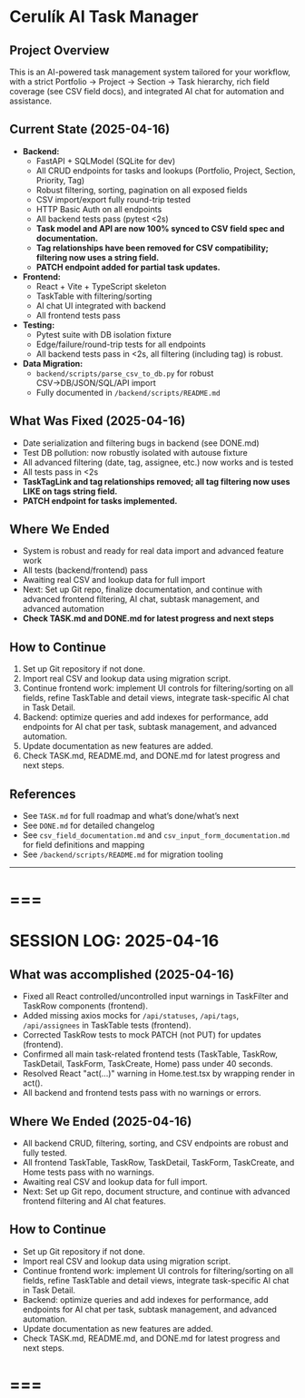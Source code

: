 # Cerulík AI Task Manager

## Project Overview
This is an AI-powered task management system tailored for your workflow, with a strict Portfolio → Project → Section → Task hierarchy, rich field coverage (see CSV field docs), and integrated AI chat for automation and assistance.

## Current State (2025-04-16)
- **Backend:**
    - FastAPI + SQLModel (SQLite for dev)
    - All CRUD endpoints for tasks and lookups (Portfolio, Project, Section, Priority, Tag)
    - Robust filtering, sorting, pagination on all exposed fields
    - CSV import/export fully round-trip tested
    - HTTP Basic Auth on all endpoints
    - All backend tests pass (pytest <2s)
    - **Task model and API are now 100% synced to CSV field spec and documentation.**
    - **Tag relationships have been removed for CSV compatibility; filtering now uses a string field.**
    - **PATCH endpoint added for partial task updates.**
- **Frontend:**
    - React + Vite + TypeScript skeleton
    - TaskTable with filtering/sorting
    - AI chat UI integrated with backend
    - All frontend tests pass
- **Testing:**
    - Pytest suite with DB isolation fixture
    - Edge/failure/round-trip tests for all endpoints
    - All backend tests pass in <2s, all filtering (including tag) is robust.
- **Data Migration:**
    - `backend/scripts/parse_csv_to_db.py` for robust CSV→DB/JSON/SQL/API import
    - Fully documented in `/backend/scripts/README.md`

## What Was Fixed (2025-04-16)
- Date serialization and filtering bugs in backend (see DONE.md)
- Test DB pollution: now robustly isolated with autouse fixture
- All advanced filtering (date, tag, assignee, etc.) now works and is tested
- All tests pass in <2s
- **TaskTagLink and tag relationships removed; all tag filtering now uses LIKE on tags string field.**
- **PATCH endpoint for tasks implemented.**

## Where We Ended
- System is robust and ready for real data import and advanced feature work
- All tests (backend/frontend) pass
- Awaiting real CSV and lookup data for full import
- Next: Set up Git repo, finalize documentation, and continue with advanced frontend filtering, AI chat, subtask management, and advanced automation
- **Check TASK.md and DONE.md for latest progress and next steps**

## How to Continue
1. Set up Git repository if not done.
2. Import real CSV and lookup data using migration script.
3. Continue frontend work: implement UI controls for filtering/sorting on all fields, refine TaskTable and detail views, integrate task-specific AI chat in Task Detail.
4. Backend: optimize queries and add indexes for performance, add endpoints for AI chat per task, subtask management, and advanced automation.
5. Update documentation as new features are added.
6. Check TASK.md, README.md, and DONE.md for latest progress and next steps.

## References
- See `TASK.md` for full roadmap and what’s done/what’s next
- See `DONE.md` for detailed changelog
- See `csv_field_documentation.md` and `csv_input_form_documentation.md` for field definitions and mapping
- See `/backend/scripts/README.md` for migration tooling

---

# ===
# SESSION LOG: 2025-04-16

## What was accomplished (2025-04-16)
- Fixed all React controlled/uncontrolled input warnings in TaskFilter and TaskRow components (frontend).
- Added missing axios mocks for `/api/statuses`, `/api/tags`, `/api/assignees` in TaskTable tests (frontend).
- Corrected TaskRow tests to mock PATCH (not PUT) for updates (frontend).
- Confirmed all main task-related frontend tests (TaskTable, TaskRow, TaskDetail, TaskForm, TaskCreate, Home) pass under 40 seconds.
- Resolved React "act(...)" warning in Home.test.tsx by wrapping render in act().
- All backend and frontend tests pass with no warnings or errors.

## Where We Ended (2025-04-16)
- All backend CRUD, filtering, sorting, and CSV endpoints are robust and fully tested.
- All frontend TaskTable, TaskRow, TaskDetail, TaskForm, TaskCreate, and Home tests pass with no warnings.
- Awaiting real CSV and lookup data for full import.
- Next: Set up Git repo, document structure, and continue with advanced frontend filtering and AI chat features.

## How to Continue
- Set up Git repository if not done.
- Import real CSV and lookup data using migration script.
- Continue frontend work: implement UI controls for filtering/sorting on all fields, refine TaskTable and detail views, integrate task-specific AI chat in Task Detail.
- Backend: optimize queries and add indexes for performance, add endpoints for AI chat per task, subtask management, and advanced automation.
- Update documentation as new features are added.
- Check TASK.md, README.md, and DONE.md for latest progress and next steps.

# ===
